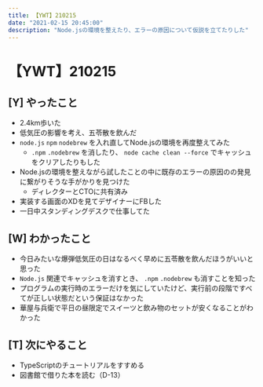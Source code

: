 ```yaml
---
title: 【YWT】210215
date: "2021-02-15 20:45:00"
description: "Node.jsの環境を整えたり、エラーの原因について仮説を立てたりした"
---
```


# 【YWT】210215

## [Y] やったこと

- 2.4km歩いた
- 低気圧の影響を考え、五苓散を飲んだ
- `node.js` `npm` `nodebrew` を入れ直してNode.jsの環境を再度整えてみた
  - `.npm` `.nodebrew` を消したり、 `node cache clean --force` でキャッシュをクリアしたりもした
- Node.jsの環境を整えながら試したことの中に既存のエラーの原因のの発見に繋がりそうな手がかりを見つけた
  - ディレクターとCTOに共有済み
- 実装する画面のXDを見てデザイナーにFBした
- 一日中スタンディングデスクで仕事してた

## [W] わかったこと

- 今日みたいな爆弾低気圧の日はなるべく早めに五苓散を飲んだほうがいいと思った
- `Node.js` 関連でキャッシュを消すとき、 `.npm` `.nodebrew` も消すことを知った
- プログラムの実行時のエラーだけを気にしていたけど、実行前の段階ですべてが正しい状態だという保証はなかった
- 華屋与兵衛で平日の昼限定でスイーツと飲み物のセットが安くなることがわかった

## [T] 次にやること

- TypeScriptのチュートリアルをすすめる
- 図書館で借りた本を読む（D-13）
